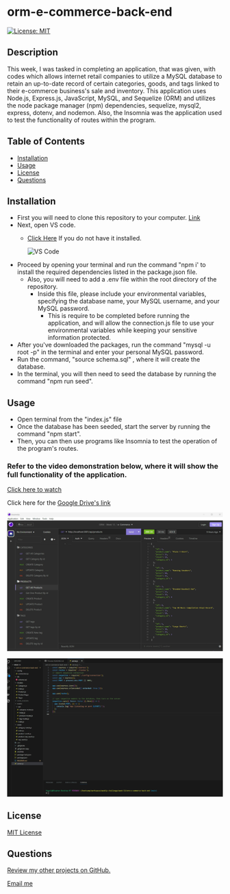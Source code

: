 # orm-e-commerce-back-end

[![License: MIT](https://img.shields.io/badge/License-MIT-yellow.svg)](https://opensource.org/licenses/MIT)

## Description
This week, I was tasked in completing an application, that was given, with codes which allows internet retail companies to utilize a MySQL database to retain an up-to-date record of certain categories, goods, and tags linked to their e-commerce business's sale and inventory. This application uses Node.js, Express.js, JavaScript, MySQL, and Sequelize (ORM) and utilizes the node package manager (npm) dependencies, sequelize, mysql2, express, dotenv, and nodemon. Also, the Insomnia was the application used to test the functionality of routes within the program.

## Table of Contents
* [Installation](#installation)
* [Usage](#usage)
* [License](#license)
* [Questions](#questions)

## Installation

* First you will need to clone this repository to your computer. [Link](https://github.com/slmov215/orm-e-commerce-back-end)
* Next, open VS code. 
  - [Click Here](https://code.visualstudio.com/) If you do not have it installed. 

    ![VS Code](https://img.shields.io/badge/visualstudiocode-badge-blue.svg?logo=visual-studio-code)
* Proceed by opening your terminal and run the command "npm i' to install the required dependencies listed in the package.json file. 
  - Also, you will need to add a .env file within the root directory of the repository.
    - Inside this file, please include your environmental variables, specifying the database name, your MySQL username, and your MySQL password. 
      - This is require to be completed before running the application, and will allow the connection.js file to use your environmental variables while keeping your sensitive information protected.
* After you've downloaded the packages, run the command "mysql -u root -p" in the terminal and enter your personal MySQL password.
* Run the command, "source schema.sql" , where it will create the database.
* In the terminal, you will then need to seed the database by running the command "npm run seed".

## Usage
* Open terminal from the "index.js" file
* Once the database has been seeded, start the server by running the command "npm start".
* Then, you can then use programs like Insomnia to test the operation of the program's routes.

### Refer to the video demonstration below, where it will show the full functionality of the application.
[Click here to watch]()

Click here for the [Google Drive's link](https://drive.google.com/file/d/1eaULOFH0zlpa2UldtQKkOjO_DuH7AFpD/view?usp=drive_link)

![Insomnia ScreenShot](./db/lib/insomnia-screenshot.png)

![VsCode ScreenShot](./db/lib/vscode-screenshot.png)

## License
[MIT License](https://opensource.org/licenses/MIT)

## Questions

[Review my other projects on GitHub.](https://www.github.com/slmov215)

[Email me](mailto:slmov215@gmail.com)

